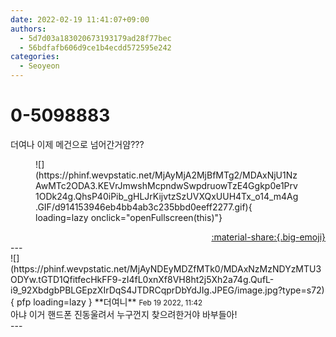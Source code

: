 ```yaml
---
date: 2022-02-19 11:41:07+09:00
authors:
  - 5d7d03a183020673193179ad28f77bec
  - 56bdfafb606d9ce1b4ecdd572595e242
categories:
  - Seoyeon
---
```


# 0-5098883

<div class="post-container" markdown="1">
<div class="content-container md-sidebar__scrollwrap" markdown="1">

더여나 이제 메건으로 넘어간거얌???
<figure markdown="1">
![](https://phinf.wevpstatic.net/MjAyMjA2MjBfMTg2/MDAxNjU1NzAwMTc2ODA3.KEVrJmwshMcpndwSwpdruowTzE4Ggkp0e1Prv1ODk24g.QhsP40iPib_gHLJrKijvtzSzUVXQxUUH4Tx_o14_m4Ag.GIF/d914153946eb4bb4ab3c235bbd0eeff2277.gif){ loading=lazy onclick="openFullscreen(this)"}
</figure>


</div>
</div>

<div style="text-align: right;" markdown="1">
<a href="https://weverse.io/fromis9/fanpost/0-5098883" style="text-align: right;">:material-share:{.big-emoji}</a>
</div>
---

<div class="comments-container md-sidebar__scrollwrap" markdown="1">
<div class="comment" markdown="1">
<div class='id-container' markdown="1">
![](https://phinf.wevpstatic.net/MjAyNDEyMDZfMTk0/MDAxNzMzNDYzMTU3ODYw.tGTD1QfitfecHkFF9-zI4fL0xnXf8VH8ht2j5Xh2a74g.QufL-i9_92XbdgbPBLGEpzXIrDqS4JTDRCqprDbYdJIg.JPEG/image.jpg?type=s72){ pfp loading=lazy }
**<span class="artist">더여니</span>** <small>Feb 19 2022, 11:42</small><br>
</div>
<div class='comment-body' markdown="1">
아냐 이거 핸드폰 진동울려서 누구껀지 찾으려한거야 바부들아!
</div>
</div>
</div>
---
